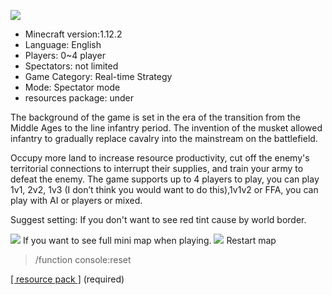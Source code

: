 ![](https://truth.bahamut.com.tw/s01/202201/1d23d045de6378315a0b4bc7f9bb4b2c.JPG)

- Minecraft version:1.12.2
- Language: English
- Players: 0~4 player
- Spectators: not limited
- Game Category: Real-time Strategy
- Mode: Spectator mode
- resources package: under

The background of the game is set in the era of the transition from the Middle Ages to the line infantry period.
The invention of the musket allowed infantry to gradually replace cavalry into the mainstream on the battlefield.

Occupy more land to increase resource productivity, cut off the enemy's territorial connections to interrupt their supplies, and train your army to defeat the enemy. The game supports up to 4 players to play, you can play 1v1, 2v2, 1v3 (I don’t think you would want to do this),1v1v2 or FFA, you can play with AI or players or mixed.

Suggest setting:
If you don't want to see red tint cause by world border.

![](https://github.com/wuilliam104286/image_saves/blob/master/img/aog/setting/graphics.png?raw=true)
If you want to see full mini map when playing.
![](https://github.com/wuilliam104286/image_saves/blob/master/img/aog/setting/chatbar.png?raw=true)
Restart map

> /function console:reset 


[[ resource pack ]](https://github.com/wuilliam104286/age-of-gunpowder/releases/download/v1.2.2/Age.Of.Gunpowder.zip "[ resource pack ]") (required)
